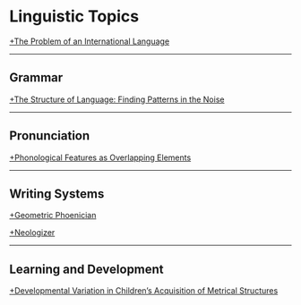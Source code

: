 # Linguistic Topics

[+The Problem of an International Language](https://www.duolingo.com/comment/3890570)

<!--<a href="http://vokation.com/2009/01/my-view-of-language.html" target="_blank">My View of Language</a>-->

<!--<a href="http://vokation.com/2008/05/working-glossary-of-linguistics.html" target="_blank">A Working Glossary of Linguistics</a>-->

<!--<a href="http://vokation.com/2008/11/quotable-bickerton.html" target="_blank">The Quotable Bickerton</a>-->

<!--<a href="http://vokation.com/2009/08/awesome-keyboard-layout.html" target="_blank">Awesome Keyboard Layout</a>-->

---

## Grammar

[+The Structure of Language: Finding Patterns in the Noise](https://slideplayer.com/slide/9604402/)

---

## Pronunciation

[+Phonological Features as Overlapping Elements](https://www.khanacademy.org/computer-programming/phonological-features-as-overlapping-elements/6163632156573696)

---

## Writing Systems

[+Geometric Phoenician](https://codepen.io/cliffjones/pen/QWKGgQO)

[+Neologizer](https://github.com/cliffjones/neologizer)

---

## Learning and Development

[+Developmental Variation in Children’s Acquisition of Metrical Structures](https://lscmontgomerycac.com/wp-content/uploads/2012/01/developmentalvariation_cliffjones.pdf)

<!--<a href="http://vokation.com/2008/08/learning-to-communicate-part-1.html" target="_blank">Learning to Communicate</a> (<a href="http://vokation.com/2008/09/learning-to-communicate-part-2.html" target="_blank">Part 2</a>, <a href="http://vokation.com/2008/09/learning-to-communicate-part-3.html" target="_blank">Part 3</a>)-->

<!--<a href="http://vokation.com/2009/01/meis-too-words.html" target="_blank">Mei’s &ldquo;Too&rdquo; Words</a>-->

<!--<a href="http://vokation.com/2009/01/meis-early-language.html" target="_blank">Mei’s Early Language</a>-->
